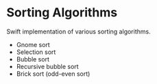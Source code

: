 # Sorting Algorithms

Swift implementation of various sorting algorithms.

* Gnome sort
* Selection sort
* Bubble sort
* Recursive bubble sort
* Brick sort (odd-even sort)

